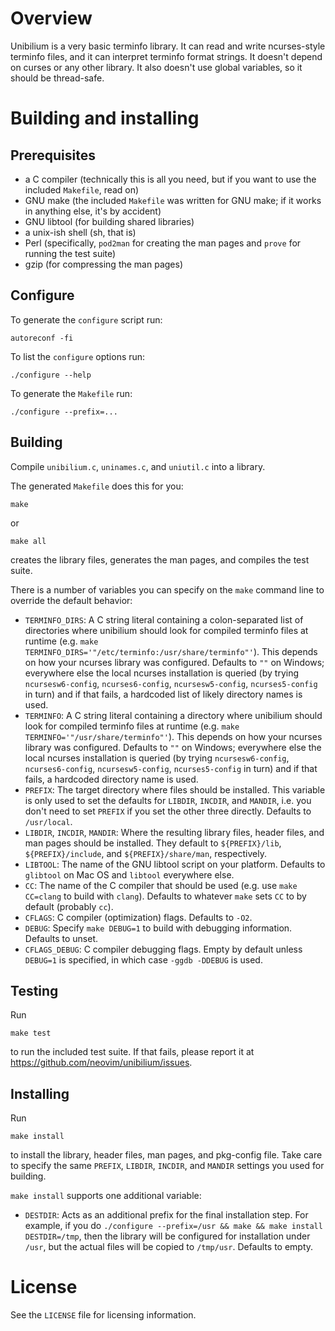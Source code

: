 Overview
========

Unibilium is a very basic terminfo library. It can read and write
ncurses-style terminfo files, and it can interpret terminfo format strings.
It doesn't depend on curses or any other library. It also doesn't use global
variables, so it should be thread-safe.


Building and installing
=======================

Prerequisites
-------------

- a C compiler (technically this is all you need, but if you want to use the
  included `Makefile`, read on)
- GNU make (the included `Makefile` was written for GNU make; if it works in
  anything else, it's by accident)
- GNU libtool (for building shared libraries)
- a unix-ish shell (sh, that is)
- Perl (specifically, `pod2man` for creating the man pages and `prove` for
  running the test suite)
- gzip (for compressing the man pages)

Configure
---------

To generate the `configure` script run:

    autoreconf -fi

To list the `configure` options run:

    ./configure --help

To generate the `Makefile` run:

    ./configure --prefix=...

Building
--------

Compile `unibilium.c`, `uninames.c`, and `uniutil.c` into a library.

The generated `Makefile` does this for you:

    make

or

    make all

creates the library files, generates the man pages, and compiles the test
suite.

There is a number of variables you can specify on the `make` command line to
override the default behavior:

- `TERMINFO_DIRS`: A C string literal containing a colon-separated list of
  directories where unibilium should look for compiled terminfo files at
  runtime (e.g. `make TERMINFO_DIRS='"/etc/terminfo:/usr/share/terminfo"'`).
  This depends on how your ncurses library was configured.
  Defaults to `""` on Windows; everywhere else the local ncurses installation
  is queried (by trying `ncursesw6-config`, `ncurses6-config`,
  `ncursesw5-config`, `ncurses5-config` in turn) and if that fails, a
  hardcoded list of likely directory names is used.
- `TERMINFO`: A C string literal containing a directory
  where unibilium should look for compiled terminfo files at
  runtime (e.g. `make TERMINFO='"/usr/share/terminfo"'`). This depends on how
  your ncurses library was configured. Defaults to `""` on Windows; everywhere
  else the local ncurses installation is queried (by trying `ncursesw6-config`,
  `ncurses6-config`, `ncursesw5-config`, `ncurses5-config` in turn) and if that
  fails, a hardcoded directory name is used.
- `PREFIX`: The target directory where files should be installed. This
  variable is only used to set the defaults for `LIBDIR`, `INCDIR`, and
  `MANDIR`, i.e. you don't need to set `PREFIX` if you set the other three
  directly. Defaults to `/usr/local`.
- `LIBDIR`, `INCDIR`, `MANDIR`: Where the resulting library files, header
  files, and man pages should be installed. They default to `${PREFIX}/lib`,
  `${PREFIX}/include`, and `${PREFIX}/share/man`, respectively.
- `LIBTOOL`: The name of the GNU libtool script on your platform. Defaults to
  `glibtool` on Mac OS and `libtool` everywhere else.
- `CC`: The name of the C compiler that should be used (e.g. use
  `make CC=clang` to build with `clang`). Defaults to whatever `make` sets
  `CC` to by default (probably `cc`).
- `CFLAGS`: C compiler (optimization) flags. Defaults to `-O2`.
- `DEBUG`: Specify `make DEBUG=1` to build with debugging information.
  Defaults to unset.
- `CFLAGS_DEBUG`: C compiler debugging flags. Empty by default unless
  `DEBUG=1` is specified, in which case `-ggdb -DDEBUG` is used.

Testing
-------

Run

    make test

to run the included test suite. If that fails, please report it at
https://github.com/neovim/unibilium/issues.

Installing
----------

Run

    make install

to install the library, header files, man pages, and pkg-config file. Take
care to specify the same `PREFIX`, `LIBDIR`, `INCDIR`, and `MANDIR` settings
you used for building.

`make install` supports one additional variable:

- `DESTDIR`: Acts as an additional prefix for the final installation step. For
  example, if you do
  `./configure --prefix=/usr && make && make install DESTDIR=/tmp`, then the
  library will be configured for installation under `/usr`, but the actual
  files will be copied to `/tmp/usr`. Defaults to empty.


License
=======

See the `LICENSE` file for licensing information.

